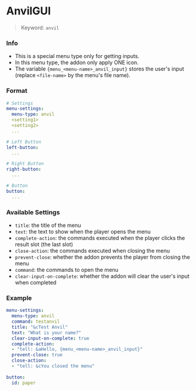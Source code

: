 # AnvilGUI
> Keyword: `anvil`
### Info
* This is a special menu type only for getting inputs.
* In this menu type, the addon only apply ONE icon.
* The variable `{menu_<menu-name>_anvil_input}` stores the user's input (replace `<file-name>` by the menu's file name).
### Format
```yaml
# Settings
menu-settings:
  menu-type: anvil
  <setting1>
  <setting2>
  ...

# Left Button
left-button:
  ...

# Right Button
right-button:
  ...

# Button
button:
  ...
```
### Available Settings
* `title`: the title of the menu
* `text`: the text to show when the player opens the menu
* `complete-action`: the commands executed when the player clicks the result slot (the last slot)
* `close-action`: the commands executed when closing the menu
* `prevent-close`: whether the addon prevents the player from closing the menu
* `command`: the commands to open the menu
* `clear-input-on-complete`: whether the addon will clear the user's input when completed
### Example
```yaml
menu-settings:
  menu-type: anvil
  command: testanvil
  title: "&cTest Anvil"
  text: "What is your name?"
  clear-input-on-complete: true
  complete-action:
  - "tell: &aHello, {menu_<menu-name>_anvil_input}"
  prevent-close: true
  close-action:
  - "tell: &cYou closed the menu"
  
button:
  id: paper
```
